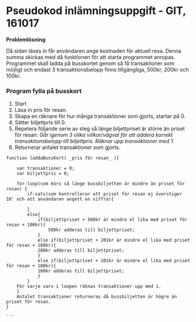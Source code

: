 Pseudokod inlämningsuppgift - GIT, 161017
======


**Problemlösning** 

Då sidan läses in får användaren ange kostnaden för aktuell resa. Denna
summa skickas med då funktionen för att starta programmet anropas.
Programmet skall ladda på busskortet genom så få transaktioner som möjligt
och endast 3 transaktionsbelopp finns tillgängliga, 500kr, 200kr och 100kr.

### Program fylla på busskort

1. Start
2. Läsa in pris för resan.
3. Skapa en räknare för hur många transaktioner som gjorts, startar på 0.
4. Sätter biljettpris till 0.
5. Repetera följande serie av steg så länge biljettpriset är större än priset för resan:
_Går igenom 3 olika villkor/vägval för att addera korrekt transaktionsbelopp till biljettpris. Räknar upp transaktioner med 1._ 
6. Returnerar antalet transaktioner som gjorts.




````
function laddaBussKort( _pris för resan_ ){

    var transaktioner = 0;
    var biljettpris = 0;

    for-loop(som körs så länge bussbiljetten är mindre än priset för resan) {
        if-sats(som kontrollerar att priset för resan ej överstiger 10' och att användaren angett en siffra){

        }
        else{
            if(biljettpriset + 500kr är mindre el lika med priset för resan + 100kr){
                500kr adderas till biljettpriset;
            }
            else if(biljettpriset + 201kr är mindre el lika med priset för resan + 100kr){
            200kr adderas till biljettpriset;
            }
            else if(biljettpriset + 101kr är mindre el lika med priset för resan + 100kr){
            100kr adderas till biljettpriset;
            }
        }
    För varje varv i loopen räknas transaktioner upp med 1.
    }
    Antalet transaktioner returneras då bussbiljetten är högre än priset för resan.  
}

```












